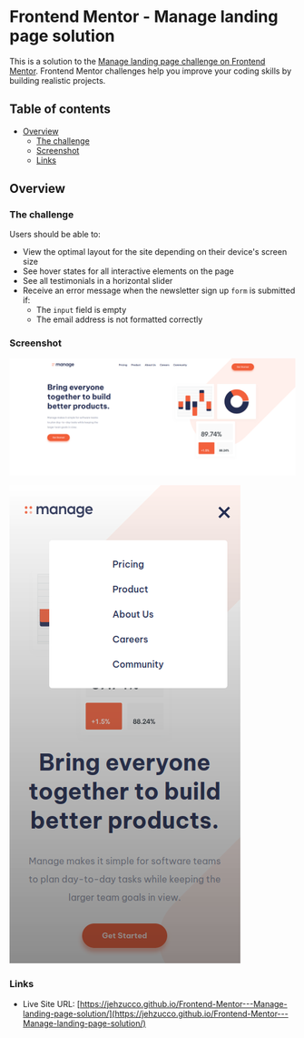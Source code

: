 # Frontend Mentor - Manage landing page solution

This is a solution to the [Manage landing page challenge on Frontend Mentor](https://www.frontendmentor.io/challenges/manage-landing-page-SLXqC6P5). Frontend Mentor challenges help you improve your coding skills by building realistic projects. 

## Table of contents

- [Overview](#overview)
  - [The challenge](#the-challenge)
  - [Screenshot](#screenshot)
  - [Links](#links)


## Overview

### The challenge

Users should be able to:

- View the optimal layout for the site depending on their device's screen size
- See hover states for all interactive elements on the page
- See all testimonials in a horizontal slider
- Receive an error message when the newsletter sign up `form` is submitted if:
  - The `input` field is empty
  - The email address is not formatted correctly

### Screenshot

![Desktop version menu](./images/Captura%20de%20tela%20de%202024-11-27%2015-00-01.png)

![Mobile version menu](./images/Captura%20de%20tela%20de%202024-11-27%2015-01-16.png)


### Links

- Live Site URL: [https://jehzucco.github.io/Frontend-Mentor---Manage-landing-page-solution/](https://jehzucco.github.io/Frontend-Mentor---Manage-landing-page-solution/)

